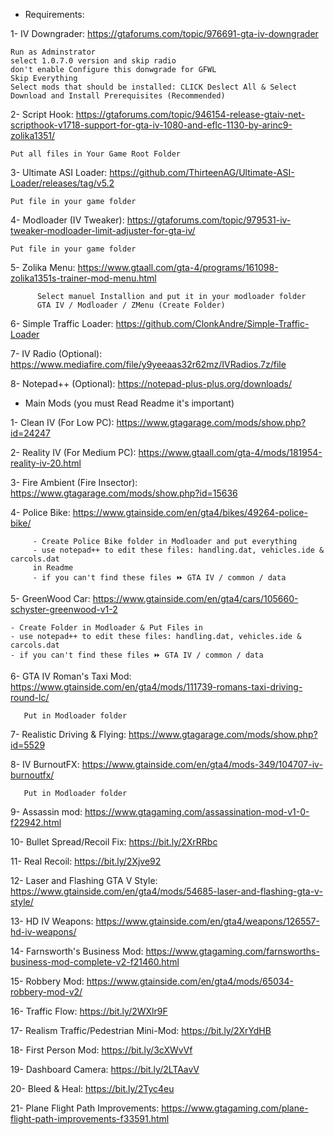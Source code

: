   - Requirements:

1- IV Downgrader: https://gtaforums.com/topic/976691-gta-iv-downgrader

    Run as Adminstrator
    select 1.0.7.0 version and skip radio
    don't enable Configure this donwgrade for GFWL
    Skip Everything 
    Select mods that should be installed: CLICK Deslect All & Select Download and Install Prerequisites (Recommended)

2- Script Hook: https://gtaforums.com/topic/946154-release-gtaiv-net-scripthook-v1718-support-for-gta-iv-1080-and-eflc-1130-by-arinc9-zolika1351/
    
    Put all files in Your Game Root Folder

3- Ultimate ASI Loader: https://github.com/ThirteenAG/Ultimate-ASI-Loader/releases/tag/v5.2
    
    Put file in your game folder

4- Modloader (IV Tweaker): https://gtaforums.com/topic/979531-iv-tweaker-modloader-limit-adjuster-for-gta-iv/
    
    Put file in your game folder
5- Zolika Menu: https://www.gtaall.com/gta-4/programs/161098-zolika1351s-trainer-mod-menu.html

          Select manuel Installion and put it in your modloader folder
          GTA IV / Modloader / ZMenu (Create Folder)
6- Simple Traffic Loader: https://github.com/ClonkAndre/Simple-Traffic-Loader

7- IV Radio (Optional): https://www.mediafire.com/file/y9yeeaas32r62mz/IVRadios.7z/file

8- Notepad++ (Optional): https://notepad-plus-plus.org/downloads/
    
- Main Mods (you must Read Readme it's important)

1- Clean IV (For Low PC): https://www.gtagarage.com/mods/show.php?id=24247

2- Reality IV (For Medium PC): https://www.gtaall.com/gta-4/mods/181954-reality-iv-20.html

3- Fire Ambient (Fire Insector): https://www.gtagarage.com/mods/show.php?id=15636

4- Police Bike: https://www.gtainside.com/en/gta4/bikes/49264-police-bike/
           
         - Create Police Bike folder in Modloader and put everything
         - use notepad++ to edit these files: handling.dat, vehicles.ide & carcols.dat
         in Readme
         - if you can't find these files ⏩ GTA IV / common / data 
5- GreenWood Car: https://www.gtainside.com/en/gta4/cars/105660-schyster-greenwood-v1-2

    - Create Folder in Modloader & Put Files in
    - use notepad++ to edit these files: handling.dat, vehicles.ide & carcols.dat
    - if you can't find these files ⏩ GTA IV / common / data 

6- GTA IV Roman's Taxi Mod: https://www.gtainside.com/en/gta4/mods/111739-romans-taxi-driving-round-lc/

       Put in Modloader folder
7- Realistic Driving & Flying: https://www.gtagarage.com/mods/show.php?id=5529

8- IV BurnoutFX: https://www.gtainside.com/en/gta4/mods-349/104707-iv-burnoutfx/

       Put in Modloader folder

9- Assassin mod: https://www.gtagaming.com/assassination-mod-v1-0-f22942.html

10- Bullet Spread/Recoil Fix: https://bit.ly/2XrRRbc

11- Real Recoil: https://bit.ly/2Xjve92

12- Laser and Flashing GTA V Style: https://www.gtainside.com/en/gta4/mods/54685-laser-and-flashing-gta-v-style/

13- HD IV Weapons: https://www.gtainside.com/en/gta4/weapons/126557-hd-iv-weapons/

14- Farnsworth's Business Mod: https://www.gtagaming.com/farnsworths-business-mod-complete-v2-f21460.html

15- Robbery Mod: https://www.gtainside.com/en/gta4/mods/65034-robbery-mod-v2/

16- Traffic Flow: https://bit.ly/2WXlr9F

17- Realism Traffic/Pedestrian Mini-Mod: https://bit.ly/2XrYdHB

18- First Person Mod: https://bit.ly/3cXWvVf

19- Dashboard Camera: https://bit.ly/2LTAavV

20- Bleed & Heal: https://bit.ly/2Tyc4eu

21- Plane Flight Path Improvements: https://www.gtagaming.com/plane-flight-path-improvements-f33591.html


